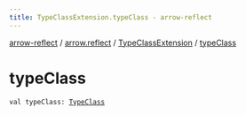 ```yaml
---
title: TypeClassExtension.typeClass - arrow-reflect
---
```


[arrow-reflect](../../index.html) / [arrow.reflect](../index.html) / [TypeClassExtension](index.html) / [typeClass](./type-class.html)

# typeClass

`val typeClass: `[`TypeClass`](../-type-class/index.html)